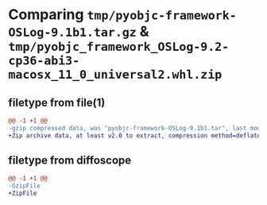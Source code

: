 # Comparing `tmp/pyobjc-framework-OSLog-9.1b1.tar.gz` & `tmp/pyobjc_framework_OSLog-9.2-cp36-abi3-macosx_11_0_universal2.whl.zip`

## filetype from file(1)

```diff
@@ -1 +1 @@
-gzip compressed data, was "pyobjc-framework-OSLog-9.1b1.tar", last modified: Sun Mar 26 11:32:43 2023, max compression
+Zip archive data, at least v2.0 to extract, compression method=deflate
```

## filetype from diffoscope

```diff
@@ -1 +1 @@
-GzipFile
+ZipFile
```

